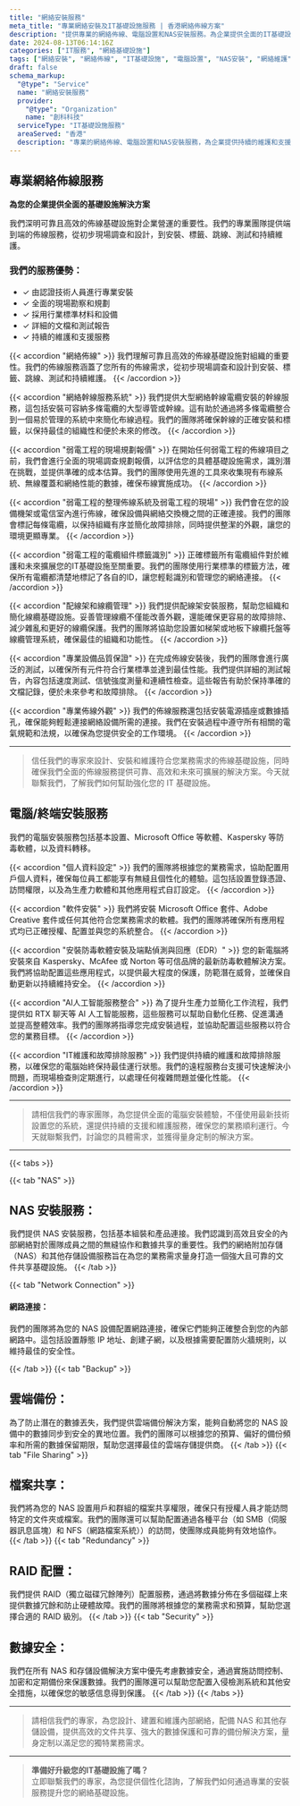 ```yaml
---
title: "網絡安裝服務"
meta_title: "專業網絡安裝及IT基礎設施服務 | 香港網絡佈線方案"
description: "提供專業的網絡佈線、電腦設置和NAS安裝服務。為企業提供全面的IT基礎設施解決方案，包括專業安裝和維護服務。"
date: 2024-08-13T06:14:16Z
categories: ["IT服務", "網絡基礎設施"]
tags: ["網絡安裝", "網絡佈線", "IT基礎設施", "電腦設置", "NAS安裝", "網絡維護"]
draft: false
schema_markup:
  "@type": "Service"
  name: "網絡安裝服務"
  provider:
    "@type": "Organization"
    name: "創科科技"
  serviceType: "IT基礎設施服務"
  areaServed: "香港"
  description: "專業的網絡佈線、電腦設置和NAS安裝服務，為企業提供持續的維護和支援。"
---
```


## 專業網絡佈線服務

**為您的企業提供全面的基礎設施解決方案**

我們深明可靠且高效的佈線基礎設施對企業營運的重要性。我們的專業團隊提供端到端的佈線服務，從初步現場調查和設計，到安裝、標籤、跳線、測試和持續維護。

### 我們的服務優勢：

- ✓ 由認證技術人員進行專業安裝
- ✓ 全面的現場勘察和規劃
- ✓ 採用行業標準材料和設備
- ✓ 詳細的文檔和測試報告
- ✓ 持續的維護和支援服務

{{< accordion "網絡佈線" >}}
我們理解可靠且高效的佈線基礎設施對組織的重要性。我們的佈線服務涵蓋了您所有的佈線需求，從初步現場調查和設計到安裝、標籤、跳線、測試和持續維護。
{{< /accordion >}}

{{< accordion "網絡幹線服務系統" >}}
我們提供大型網絡幹線電纜安裝的幹線服務，這包括安裝可容納多條電纜的大型導管或幹線。這有助於通過將多條電纜整合到一個易於管理的系統中來簡化布線過程。我們的團隊將確保幹線的正確安裝和標籤，以保持最佳的組織性和便於未來的修改。
{{< /accordion >}}

{{< accordion "弱電工程的現場規劃報價" >}}
在開始任何弱電工程的佈線項目之前，我們會進行全面的現場調查規劃報價，以評估您的具體基礎設施需求，識別潛在挑戰，並提供準確的成本估算。我們的團隊使用先進的工具來收集現有布線系統、無線覆蓋和網絡性能的數據，確保布線實施成功。
{{< /accordion >}}

{{< accordion "弱電工程的整理佈線系統及弱電工程的現場" >}}
我們會在您的設備機架或電信室內進行佈線，確保設備與網絡交換機之間的正確連接。我們的團隊會標記每條電纜，以保持組織有序並簡化故障排除，同時提供整潔的外觀，讓您的環境更顯專業。
{{< /accordion >}}

{{< accordion "弱電工程的電纜組件標籤識別" >}}
正確標籤所有電纜組件對於維護和未來擴展您的IT基礎設施至關重要。我們的團隊使用行業標準的標籤方法，確保所有電纜都清楚地標記了各自的ID，讓您輕鬆識別和管理您的網絡連接。
{{< /accordion >}}

{{< accordion "配線架和線纜管理" >}}
我們提供配線架安裝服務，幫助您組織和簡化線纜基礎設施。妥善管理線纜不僅能改善外觀，還能確保更容易的故障排除、減少雜亂和更好的線纜保護。我們的團隊將協助您設置如梯架或地板下線纜托盤等線纜管理系統，確保最佳的組織和功能性。
{{< /accordion >}}

{{< accordion "專業設備品質保證" >}}
在完成佈線安裝後，我們的團隊會進行廣泛的測試，以確保所有元件符合行業標準並達到最佳性能。我們提供詳細的測試報告，內容包括速度測試、信號強度測量和連續性檢查。這些報告有助於保持準確的文檔記錄，便於未來參考和故障排除。
{{< /accordion >}}

{{< accordion "專業佈線外觀" >}}
我們的佈線服務還包括安裝電源插座或數據插孔，確保能夠輕鬆連接網絡設備所需的連接。我們在安裝過程中遵守所有相關的電氣規範和法規，以確保為您提供安全的工作環境。
{{< /accordion >}}

<hr>

> 信任我們的專家來設計、安裝和維護符合您業務需求的佈線基礎設施，同時確保我們全面的佈線服務提供可靠、高效和未來可擴展的解決方案。今天就聯繫我們，了解我們如何幫助強化您的 IT 基礎設施。 

## 電腦/終端安裝服務

我們的電腦安裝服務包括基本設置、Microsoft Office 等軟體、Kaspersky 等防毒軟體，以及資料轉移。

{{< accordion "個人資料設定" >}}
我們的團隊將根據您的業務需求，協助配置用戶個人資料，確保每位員工都能享有無縫且個性化的體驗。這包括設置登錄憑證、訪問權限，以及為生產力軟體和其他應用程式自訂設定。
{{< /accordion >}}

{{< accordion "軟件安裝" >}}
我們將安裝 Microsoft Office 套件、Adobe Creative 套件或任何其他符合您業務需求的軟體。我們的團隊將確保所有應用程式均已正確授權、配置並與您的系統整合。
{{< /accordion >}}

{{< accordion "安裝防毒軟體安裝及端點偵測與回應（EDR）" >}}
您的新電腦將安裝來自 Kaspersky、McAfee 或 Norton 等可信品牌的最新防毒軟體解決方案。我們將協助配置這些應用程式，以提供最大程度的保護，防範潛在威脅，並確保自動更新以持續維持安全。
{{< /accordion >}}

{{< accordion "AI人工智能服務整合" >}}
為了提升生產力並簡化工作流程，我們提供如 RTX 聊天等 AI 人工智能服務，這些服務可以幫助自動化任務、促進溝通並提高整體效率。我們的團隊將指導您完成安裝過程，並協助配置這些服務以符合您的業務目標。
{{< /accordion >}}

{{< accordion "IT維護和故障排除服務" >}}
我們提供持續的維護和故障排除服務，以確保您的電腦始終保持最佳運行狀態。我們的遠程服務台支援可快速解決小問題，而現場檢查則定期進行，以處理任何複雜問題並優化性能。
{{< /accordion >}}

<hr>

> 請相信我們的專家團隊，為您提供全面的電腦安裝體驗，不僅使用最新技術設置您的系統，還提供持續的支援和維護服務，確保您的業務順利運行。今天就聯繫我們，討論您的具體需求，並獲得量身定制的解決方案。
<hr>



{{< tabs >}}

{{< tab "NAS" >}}
## NAS 安裝服務：
我們提供 NAS 安裝服務，包括基本組裝和產品連接。我們認識到高效且安全的內部網絡對於團隊成員之間的無縫協作和數據共享的重要性。我們的網絡附加存儲（NAS）和其他存儲設備服務旨在為您的業務需求量身打造一個強大且可靠的文件共享基礎設施。
{{< /tab >}}

{{< tab "Network Connection" >}}
#### 網路連接：
我們的團隊將為您的 NAS 設備配置網路連接，確保它們能夠正確整合到您的內部網路中。這包括設置靜態 IP 地址、創建子網，以及根據需要配置防火牆規則，以維持最佳的安全性。

{{< /tab >}}
{{< tab "Backup" >}}
## 雲端備份：
為了防止潛在的數據丟失，我們提供雲端備份解決方案，能夠自動將您的 NAS 設備中的數據同步到安全的異地位置。我們的團隊可以根據您的預算、偏好的備份頻率和所需的數據保留期限，幫助您選擇最佳的雲端存儲提供商。
{{< /tab >}}
{{< tab "File Sharing" >}}
## 檔案共享：
我們將為您的 NAS 設置用戶和群組的檔案共享權限，確保只有授權人員才能訪問特定的文件夾或檔案。我們的團隊還可以幫助配置通過各種平台（如 SMB（伺服器訊息區塊）和 NFS（網路檔案系統））的訪問，使團隊成員能夠有效地協作。
{{< /tab >}}
{{< tab "Redundancy" >}}
## RAID 配置：
我們提供 RAID（獨立磁碟冗餘陣列）配置服務，通過將數據分佈在多個磁碟上來提供數據冗餘和防止硬體故障。我們的團隊將根據您的業務需求和預算，幫助您選擇合適的 RAID 級別。
{{< /tab >}}
{{< tab "Security" >}}
## 數據安全：
我們在所有 NAS 和存儲設備解決方案中優先考慮數據安全，通過實施訪問控制、加密和定期備份來保護數據。我們的團隊還可以幫助您配置入侵檢測系統和其他安全措施，以確保您的敏感信息得到保護。
{{< /tab >}}
{{< /tabs >}}

<hr>

> 請相信我們的專家，為您設計、建置和維護內部網絡，配備 NAS 和其他存儲設備，提供高效的文件共享、強大的數據保護和可靠的備份解決方案，量身定制以滿足您的獨特業務需求。 
<hr>

> **準備好升級您的IT基礎設施了嗎？**  
> 立即聯繫我們的專家，為您提供個性化諮詢，了解我們如何通過專業的安裝服務提升您的網絡基礎設施。
